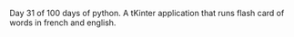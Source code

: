 Day 31 of 100 days of python. A tKinter application that runs flash card of words in french and english.